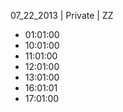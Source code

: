 07_22_2013 | Private | ZZ 
* 01:01:00
* 10:01:00
* 11:01:00
* 12:01:00
* 13:01:00
* 16:01:01
* 17:01:00
